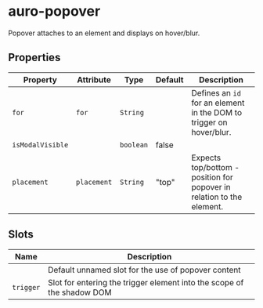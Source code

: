 # auro-popover

Popover attaches to an element and displays on hover/blur.

## Properties

| Property         | Attribute   | Type      | Default | Description                                      |
|------------------|-------------|-----------|---------|--------------------------------------------------|
| `for`            | `for`       | `String`  |         | Defines an `id` for an element in the DOM to trigger on hover/blur. |
| `isModalVisible` |             | `boolean` | false   |                                                  |
| `placement`      | `placement` | `String`  | "top"   | Expects top/bottom - position for popover in relation to the element. |

## Slots

| Name      | Description                                      |
|-----------|--------------------------------------------------|
|           | Default unnamed slot for the use of popover content |
| `trigger` | Slot for entering the trigger element into the scope of the shadow DOM |

